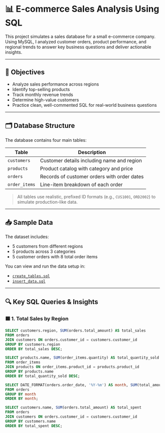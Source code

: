 # 📊 E-commerce Sales Analysis Using SQL

This project simulates a sales database for a small e-commerce company. Using MySQL, I analyzed customer orders, product performance, and regional trends to answer key business questions and deliver actionable insights.

---

## 🧠 Objectives

- Analyze sales performance across regions
- Identify top-selling products
- Track monthly revenue trends
- Determine high-value customers
- Practice clean, well-commented SQL for real-world business questions

---

## 🗂️ Database Structure

The database contains four main tables:

| Table        | Description                                   |
|--------------|-----------------------------------------------|
| `customers`  | Customer details including name and region    |
| `products`   | Product catalog with category and price       |
| `orders`     | Records of customer orders with order dates   |
| `order_items`| Line-item breakdown of each order             |

> All tables use realistic, prefixed ID formats (e.g., `CUS1001`, `ORD2002`) to simulate production-like data.

---

## 📥 Sample Data

The dataset includes:
- 5 customers from different regions
- 5 products across 3 categories
- 5 customer orders with 8 total order items

You can view and run the data setup in:
- [`create_tables.sql`](./create_tables.sql)
- [`insert_data.sql`](./insert_data.sql)

---

## 🔍 Key SQL Queries & Insights

### 🟩 1. Total Sales by Region

```sql
SELECT customers.region, SUM(orders.total_amount) AS total_sales
FROM orders
JOIN customers ON orders.customer_id = customers.customer_id
GROUP BY customers.region
ORDER BY total_sales DESC;

SELECT products.name, SUM(order_items.quantity) AS total_quantity_sold
FROM order_items
JOIN products ON order_items.product_id = products.product_id
GROUP BY products.name
ORDER BY total_quantity_sold DESC;

SELECT DATE_FORMAT(orders.order_date, '%Y-%m') AS month, SUM(total_amount) AS total_sales
FROM orders
GROUP BY month
ORDER BY month;

SELECT customers.name, SUM(orders.total_amount) AS total_spent
FROM orders
JOIN customers ON orders.customer_id = customers.customer_id
GROUP BY customers.name
ORDER BY total_spent DESC;

